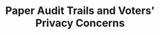 ---
title: "Paper Audit Trails and Voters&apos; Privacy Concerns"
collection: publications
permalink: /publications/2014-06-Paper-Audit-Trails-and-Voters-Privacy-Concerns
venue: 'Human Aspects of Information Security, Privacy and Trust (HCII 2014)'
pages: '400-409'
publisher: 'Springer International Publishing Switzerland'
year: '2014'
paperurl: 'https://doi.org/10.1007/978-3-319-07620-1\_35'
citation: ' <b>Jurlind Budurushi</b>,  Simon Stockhardt,  Marcel Woide,  Melanie Volkamer</br> Human Aspects of Information Security, Privacy and Trust (HCII 2014)'
---